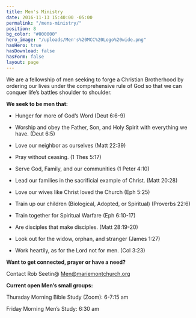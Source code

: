 ```yaml
---
title: Men's Ministry
date: 2016-11-13 15:40:00 -05:00
permalink: "/mens-ministry/"
position: 8
bg_color: "#000000"
hero_image: "/uploads/Men's%20MCC%20Logo%20wide.png"
hasHero: true
hasDownload: false
hasForm: false
layout: page
---
```


We are a fellowship of men seeking to forge a Christian Brotherhood by ordering our lives under the comprehensive rule of God so that we can conquer life’s battles shoulder to shoulder.


**We seek to be men that:**

* Hunger for more of God’s Word (Deut 6:6-9)

* Worship and obey the Father, Son, and Holy Spirit with everything we have. (Deut 6:5)

* Love our neighbor as ourselves (Matt 22:39)

* Pray without ceasing. (1 Thes 5:17)

* Serve God, Family, and our communities (1 Peter 4:10)

* Lead our families in the sacrificial example of Christ. (Matt 20:28)

* Love our wives like Christ loved the Church (Eph 5:25)

* Train up our children (Biological, Adopted, or Spiritual) (Proverbs 22:6)

* Train together for Spiritual Warfare (Eph 6:10-17)

* Are disciples that make disciples. (Matt 28:19-20)

* Look out for the widow, orphan, and stranger (James 1:27)

* Work heartily, as for the Lord not for men. (Col 3:23)

 

**Want to get connected, prayer or have a need?**

Contact Rob Seetin@ Men@mariemontchurch.org

 

**Current open Men’s small groups:**

Thursday Morning Bible Study (Zoom): 6-7:15 am

Friday Morning Men’s Study: 6:30 am

